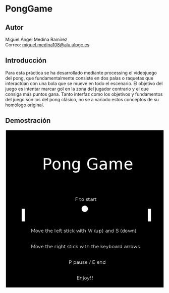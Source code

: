# PongGame

## Autor
Miguel Ángel Medina Ramírez <br>
Correo: miguel.medina108@alu.ulpgc.es

## Introducción
Para esta práctica se ha desarrollado mediante processing el videojuego del pong, que fundamentalmente consiste en dos palas o raquetas que interactúan con una bola que se mueve en todo el escenario. El objetivo del juego es intentar marcar gol en la zona del jugador contrario y el que consiga más puntos gana. Tanto interfaz como los objetivos y fundamentos del juego son los del pong clásico, no se a variado estos conceptos de su homólogo original.

## Demostración
<p align="center">
  <img src="animacion.gif" alt="gif del pong">
</p>

